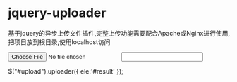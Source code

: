 # jquery-uploader
基于jquery的异步上传文件插件,完整上传功能需要配合Apache或Nginx进行使用,把项目放到根目录,使用localhost访问


<input type="file" id="upload">

<input type="text" id="result">


$("#upload").uploader({
  ele:'#result'
});
